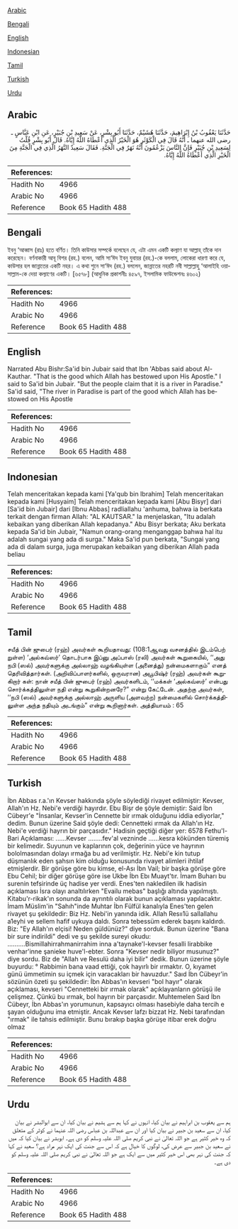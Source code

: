 [Arabic](#arabic)

[Bengali](#bengali)

[English](#english)

[Indonesian](#indonesian)

[Tamil](#tamil)

[Turkish](#turkish)

[Urdu](#urdu)

## Arabic


<div dir="rtl" lang="ar" style={{fontSize:'larger',backgroundColor:'#f8f9fa',padding:20}}>
حَدَّثَنَا يَعْقُوبُ بْنُ إِبْرَاهِيمَ، حَدَّثَنَا هُشَيْمٌ، حَدَّثَنَا أَبُو بِشْرٍ، عَنْ سَعِيدِ بْنِ جُبَيْرٍ، عَنِ ابْنِ عَبَّاسٍ ـ رضى الله عنهما ـ أَنَّهُ قَالَ فِي الْكَوْثَرِ هُوَ الْخَيْرُ الَّذِي أَعْطَاهُ اللَّهُ إِيَّاهُ‏.‏ قَالَ أَبُو بِشْرٍ قُلْتُ لِسَعِيدِ بْنِ جُبَيْرٍ فَإِنَّ النَّاسَ يَزْعُمُونَ أَنَّهُ نَهَرٌ فِي الْجَنَّةِ‏.‏ فَقَالَ سَعِيدٌ النَّهَرُ الَّذِي فِي الْجَنَّةِ مِنَ الْخَيْرِ الَّذِي أَعْطَاهُ اللَّهُ إِيَّاهُ‏.‏
</div>
<div style={{backgroundColor:'#f8f9fa',padding:20, marginBottom: 10}}><table> <thead> <tr> <th>References:</th> <th></th> </tr> </thead> <tbody><tr><td>Hadith No</td><td>4966</td></tr><tr><td>Arabic No</td><td>4966</td></tr><tr><td>Reference</td><td>Book 65 Hadith 488</td></tr></tbody></table></div>

## Bengali


<div dir="ltr" lang="bn" style={{fontSize:'larger',backgroundColor:'#f8f9fa',padding:20}}>
ইবনু ‘আব্বাস (রাঃ) হতে বর্ণিত। তিনি কাউসার সম্পর্কে বলেছেন যে, এটা এমন একটি কল্যাণ যা আল্লাহ্ তাঁকে দান করেছেন। বর্ণনাকারী আবূ বিশর (রহ.) বলেন, আমি সা‘ঈদ ইবনু যুবায়র (রহ.)-কে বললাম, লোকেরা ধারণা করে যে, কাউসার হল জান্নাতের একটি নহর। এ কথা শুনে সা‘ঈদ (রহ.) বললেন, জান্নাতের নহরটি নবী সাল্লাল্লাহু ‘আলাইহি ওয়াসাল্লাম-কে দেয়া কল্যাণের একটি। [৬৫৭৮] (আধুনিক প্রকাশনীঃ ৪৫৯৭, ইসলামিক ফাউন্ডেশনঃ ৪৬০২)
</div>
<div style={{backgroundColor:'#f8f9fa',padding:20, marginBottom: 10}}><table> <thead> <tr> <th>References:</th> <th></th> </tr> </thead> <tbody><tr><td>Hadith No</td><td>4966</td></tr><tr><td>Arabic No</td><td>4966</td></tr><tr><td>Reference</td><td>Book 65 Hadith 488</td></tr></tbody></table></div>

## English


<div dir="ltr" lang="en" style={{fontSize:'larger',backgroundColor:'#f8f9fa',padding:20}}>
Narrated Abu Bishr:Sa'id bin Jubair said that Ibn 'Abbas said about Al-Kauthar. "That is the good which Allah has bestowed upon His Apostle." I said to Sa'id bin Jubair. "But the people claim that it is a river in Paradise." Sa'id said, "The river in Paradise is part of the good which Allah has bestowed on His Apostle
</div>
<div style={{backgroundColor:'#f8f9fa',padding:20, marginBottom: 10}}><table> <thead> <tr> <th>References:</th> <th></th> </tr> </thead> <tbody><tr><td>Hadith No</td><td>4966</td></tr><tr><td>Arabic No</td><td>4966</td></tr><tr><td>Reference</td><td>Book 65 Hadith 488</td></tr></tbody></table></div>

## Indonesian


<div dir="ltr" lang="id" style={{fontSize:'larger',backgroundColor:'#f8f9fa',padding:20}}>
Telah menceritakan kepada kami [Ya'qub bin Ibrahim] Telah menceritakan kepada kami [Husyaim] Telah menceritakan kepada kami [Abu Bisyr] dari [Sa'id bin Jubair] dari [Ibnu Abbas] radliallahu 'anhuma, bahwa ia berkata terkait dengan firman Allah: "AL KAUTSAR." Ia menjelaskan, "Itu adalah kebaikan yang diberikan Allah kepadanya." Abu Bisyr berkata; Aku berkata kepada Sa'id bin Jubair, "Namun orang-orang menganggap bahwa hal itu adalah sungai yang ada di surga." Maka Sa'id pun berkata, "Sungai yang ada di dalam surga, juga merupakan kebaikan yang diberikan Allah pada beliau
</div>
<div style={{backgroundColor:'#f8f9fa',padding:20, marginBottom: 10}}><table> <thead> <tr> <th>References:</th> <th></th> </tr> </thead> <tbody><tr><td>Hadith No</td><td>4966</td></tr><tr><td>Arabic No</td><td>4966</td></tr><tr><td>Reference</td><td>Book 65 Hadith 488</td></tr></tbody></table></div>

## Tamil


<div dir="ltr" lang="ta" style={{fontSize:'larger',backgroundColor:'#f8f9fa',padding:20}}>
சயீத் பின் ஜுபைர் (ரஹ்) அவர்கள் கூறியதாவது: (108:1ஆவது வசனத்தில் இடம்பெற் றுள்ள) ‘அல்கவ்ஸர்’ தொடர்பாக இப்னு அப்பாஸ் (ரலி) அவர்கள் கூறுகையில், ‘‘அது நபி (ஸல்) அவர்களுக்கு அல்லாஹ் வழங்கியுள்ள (அனைத்து) நன்மைகளாகும்” எனத் தெரிவித்தார்கள். (அறிவிப்பாளர்களில், ஒருவரான) அபூபிஷ்ர் (ரஹ்) அவர்கள் கூறுகிறார் கள்: நான் சயீத் பின் ஜுபைர் (ரஹ்) அவர்களிடம், ‘‘மக்கள் ‘அல்கவ்ஸர்’ என்பது சொர்க்கத்திலுள்ள நதி என்று கூறுகின்றனரே?” என்று கேட்டேன். அதற்கு அவர்கள், ‘‘நபி (ஸல்) அவர்களுக்கு அல்லாஹ் அருளிய (அளவற்ற) நன்மைகளில் சொர்க்கத்திலுள்ள அந்த நதியும் அடங்கும்” என்று கூறினார்கள். அத்தியாயம் : 65
</div>
<div style={{backgroundColor:'#f8f9fa',padding:20, marginBottom: 10}}><table> <thead> <tr> <th>References:</th> <th></th> </tr> </thead> <tbody><tr><td>Hadith No</td><td>4966</td></tr><tr><td>Arabic No</td><td>4966</td></tr><tr><td>Reference</td><td>Book 65 Hadith 488</td></tr></tbody></table></div>

## Turkish


<div dir="ltr" lang="tr" style={{fontSize:'larger',backgroundColor:'#f8f9fa',padding:20}}>
İbn Abbas r.a.'ın Kevser hakkında şöyle söylediği rivayet edilmiştir: Kevser, Allah'ın Hz. Nebi'e verdiği hayırdır. Ebu Bişr de şöyle demiştir: Said İbn Cübeyr'e "İnsanlar, Kevser'in Cennette bir ırmak olduğunu iddia ediyorlar," dedim. Bunun üzerine Said şöyle dedi: Cennetteki ırmak da Allah'ın Hz. Nebi'e verdiği hayrın bir parçasıdır." Hadisin geçtiği diğer yer: 6578 Fethu'l-Bari Açıklaması: ......Kevser ........fev'al vezninde ......kesra kökünden türemiş bir kelimedir. Suyunun ve kaplarının çok, değerinin yüce ve hayrının bololmasından dolayı ırmağa bu ad verilmiştir. Hz. Nebi'e kin tutup düşmanlık eden şahsın kim olduğu konusunda rivayet alimleri ihtilaf etmişlerdir. Bir görüşe göre bu kimse, el-Ası İbn Vail; bir başka görüşe göre Ebu Cehil; bir diğer görüşe göre ise Ukbe İbn Ebı Muayt'tır. İmam Buharı bu surenin tefsirinde üç hadise yer verdi. Enes'ten nakledilen ilk hadisin açıklaması İsra olayı analtılırken "Evailu mebas" başlığı altında yapılmıştı. Kitabu'r-rikak'ın sonunda da ayrıntılı olarak bunun açıklaması yapılacaktır. İmam Müslim'in "Sahıh"inde Muhtar İbn Fülfül kanalıyla Enes'ten gelen rivayet şu şekildedir: Biz Hz. Nebi'in yanında idik. Allah Resıı1ü sallallahu a1eyhi ve sellem hafif uykuya daldı. Sonra tebessüm ederek başını kaldırdı. Biz: "Ey Allah'ın elçisi! Neden güldünüz?" diye sorduk. Bunun üzerine "Bana bir sure indirildi" dedi ve şu şekilde sureyi okudu: ..........Bismillahirrahmanirrahim inna a'taynake'l-kevser fesalli lirabbike venhar'inne şanieke huve'l-ebter. Sonra "Kevser nedir biliyor musunuz?" diye sordu. Biz de "Allah ve Resulü daha iyi bilir" dedik. Bunun üzerine şöyle buyurdu: ° Rabbimin bana vaad ettiği, çok hayırlı bir ırmaktır. O, kıyamet günü ümmetimin su içmek için varacakları bir havuzdur." Saıd İbn Cübeyr'in sözünün özeti şu şekildedir: İbn Abbas'ın kevseri "bol hayır" olarak açıklaması, kevseri "Cennetteki bir ırmak olarak" açıklayanların görüşü ile çelişmez. Çünkü bu ırmak, bol hayrın bir parçasıdır. Muhtemelen Saıd İbn Cübeyr, İbn Abbas'ın yorumunun, kapsayıcı olması hasebiyle daha tercih e şayan olduğunu ima etmiştir. Ancak Kevser lafzı bizzat Hz. Nebi tarafından "ırmak" ile tahsis edilmiştir. Bunu bırakıp başka görüşe itibar erek doğru olmaz
</div>
<div style={{backgroundColor:'#f8f9fa',padding:20, marginBottom: 10}}><table> <thead> <tr> <th>References:</th> <th></th> </tr> </thead> <tbody><tr><td>Hadith No</td><td>4966</td></tr><tr><td>Arabic No</td><td>4966</td></tr><tr><td>Reference</td><td>Book 65 Hadith 488</td></tr></tbody></table></div>

## Urdu


<div dir="rtl" lang="ur" style={{fontSize:'larger',backgroundColor:'#f8f9fa',padding:20}}>
ہم سے یعقوب بن ابراہیم نے بیان کیا، انہوں نے کہا ہم سے ہشیم نے بیان کیا، ان سے ابوالبشر نے بیان کیا، ان سے سعید بن جبیر نے بیان کیا اور ان سے عبداللہ بن عباس رضی اللہ عنہما نے کوثر کے متعلق کہ وہ خیر کثیر ہے جو اللہ تعالیٰ نے نبی کریم صلی اللہ علیہ وسلم کو دی ہے۔ ابوبشر نے بیان کیا کہ میں نے سعید بن جبیر سے عرض کی، لوگوں کا خیال ہے کہ اس سے جنت کی ایک نہر مراد ہے؟ سعید نے کہا کہ جنت کی نہر بھی اس خیر کثیر میں سے ایک ہے جو اللہ تعالیٰ نے نبی کریم صلی اللہ علیہ وسلم کو دی ہے۔
</div>
<div style={{backgroundColor:'#f8f9fa',padding:20, marginBottom: 10}}><table> <thead> <tr> <th>References:</th> <th></th> </tr> </thead> <tbody><tr><td>Hadith No</td><td>4966</td></tr><tr><td>Arabic No</td><td>4966</td></tr><tr><td>Reference</td><td>Book 65 Hadith 488</td></tr></tbody></table></div>